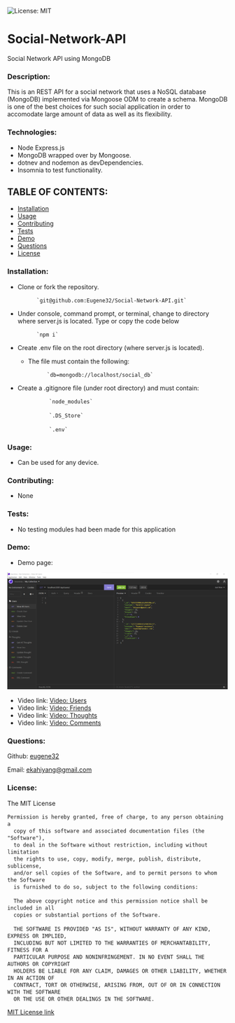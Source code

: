 ![License: MIT](https://img.shields.io/badge/License-MIT-yellow.svg)
# Social-Network-API

Social Network API using MongoDB

### Description:  
This is an REST API for a social network that uses a NoSQL database (MongoDB) implemented via Mongoose ODM to create a schema.  MongoDB is one of the best choices for such social application in order to accomodate large amount of data as well as its flexibility.

### Technologies:
- Node Express.js
- MongoDB wrapped over by Mongoose.
- dotnev and nodemon as devDependencies.
- Insomnia to test functionality.


## TABLE OF CONTENTS:

* [Installation](#installation)
* [Usage](#usage)
* [Contributing](#contributing)
* [Tests](#tests)
* [Demo](#demo)                                                        
* [Questions](#questions)
* [License](#license)

### Installation:    
- Clone or fork the repository.

			`git@github.com:Eugene32/Social-Network-API.git`

- Under console, command prompt, or terminal, change to directory where server.js is located. Type or copy the code below

			`npm i`

- Create .env file on the root directory (where server.js is located).
    - The file must contain the following:
    
       			`db=mongodb://localhost/social_db`
     
- Create a .gitignore file (under root directory) and must contain:

     			`node_modules`
     
     			`.DS_Store`
     
     			`.env`


### Usage:  
- Can be used for any device.

### Contributing:  
- None

### Tests:  
- No testing modules had been made for this application

### Demo:  
- Demo page: 

![alt text][logo]

[logo]: assets/images/demo/demo1.png "REST API demo"

- Video link:  [Video: Users](https://drive.google.com/file/d/1v-e1Yybqx7KxnCljpmiPk92psB3gJTKs/view)
- Video link:  [Video: Friends](https://drive.google.com/file/d/1SpbD6gGUeYRxAzIaKNynVO3HT7IibjfW/view)
- Video link:  [Video: Thoughts](https://drive.google.com/file/d/1Rg8M0uI_wsASL09xhYZns_hA1pBy_oiv/view)
- Video link:  [Video: Comments](https://drive.google.com/file/d/1Li9IflAyNNidwE8yE8xGHOkM78Kcklns/view)

### Questions: 

Github:  [eugene32](https://github.com/eugene32)

Email:   [ekahiyang@gmail.com](mailto:ekahiyang@gmail.com)


### License:  
The MIT License

	Permission is hereby granted, free of charge, to any person obtaining a 
      copy of this software and associated documentation files (the "Software"), 
      to deal in the Software without restriction, including without limitation 
      the rights to use, copy, modify, merge, publish, distribute, sublicense, 
      and/or sell copies of the Software, and to permit persons to whom the Software 
      is furnished to do so, subject to the following conditions:

      The above copyright notice and this permission notice shall be included in all 
      copies or substantial portions of the Software.
      
      THE SOFTWARE IS PROVIDED "AS IS", WITHOUT WARRANTY OF ANY KIND, EXPRESS OR IMPLIED, 
      INCLUDING BUT NOT LIMITED TO THE WARRANTIES OF MERCHANTABILITY, FITNESS FOR A 
      PARTICULAR PURPOSE AND NONINFRINGEMENT. IN NO EVENT SHALL THE AUTHORS OR COPYRIGHT 
      HOLDERS BE LIABLE FOR ANY CLAIM, DAMAGES OR OTHER LIABILITY, WHETHER IN AN ACTION OF 
      CONTRACT, TORT OR OTHERWISE, ARISING FROM, OUT OF OR IN CONNECTION WITH THE SOFTWARE 
      OR THE USE OR OTHER DEALINGS IN THE SOFTWARE.

[MIT License link](https://opensource.org/licenses/MIT)
